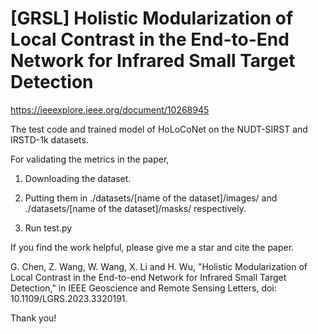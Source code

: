 # [GRSL] Holistic Modularization of Local Contrast in the End-to-End Network for Infrared Small Target Detection

https://ieeexplore.ieee.org/document/10268945

The test code and trained model of HoLoCoNet on the NUDT-SIRST and IRSTD-1k datasets.

For validating the metrics in the paper, 

1. Downloading the dataset.

2. Putting them in ./datasets/[name of the dataset]/images/ and ./datasets/[name of the dataset]/masks/ respectively.

3. Run test.py

If you find the work helpful, please give me a star and cite the paper.

G. Chen, Z. Wang, W. Wang, X. Li and H. Wu, "Holistic Modularization of Local Contrast in the End-to-end Network for Infrared Small Target Detection," in IEEE Geoscience and Remote Sensing Letters, doi: 10.1109/LGRS.2023.3320191.

Thank you!
